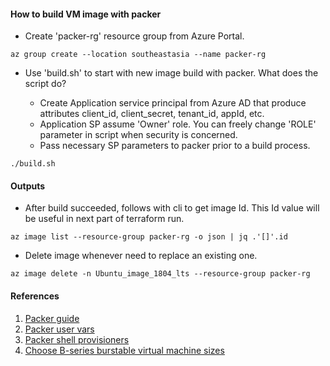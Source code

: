 #### How to build VM image with packer

  - Create 'packer-rg' resource group from Azure Portal.

```
az group create --location southeastasia --name packer-rg
```

  - Use 'build.sh' to start with new image build with packer. What does the script do?

    * Create Application service principal from Azure AD that produce attributes client_id, client_secret, tenant_id, appId, etc.
    * Application SP assume 'Owner' role. You can freely change 'ROLE' parameter in script when security is concerned.
    * Pass necessary SP parameters to packer prior to a build process.

```
./build.sh
```

#### Outputs

  - After build succeeded, follows with cli to get image Id. This Id value will be useful in next part of terraform run.

```
az image list --resource-group packer-rg -o json | jq .'[]'.id
```

  - Delete image whenever need to replace an existing one.

```
az image delete -n Ubuntu_image_1804_lts --resource-group packer-rg
```

#### References

  1. [Packer guide](https://subramanisundaram.medium.com/packer-with-azure-build-automated-machine-images-4ccb104faf4f)
  2. [Packer user vars](https://www.packer.io/docs/templates/user-variables.html)
  3. [Packer shell provisioners](https://www.packer.io/docs/provisioners/shell.html)
  4. [Choose B-series burstable virtual machine sizes](https://docs.microsoft.com/en-us/azure/virtual-machines/sizes-b-series-burstable)


